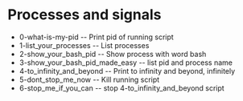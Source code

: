 # Processes and signals
- 0-what-is-my-pid -- Print pid of running script
- 1-list_your_processes -- List processes
- 2-show_your_bash_pid -- Show process with word bash
- 3-show_your_bash_pid_made_easy -- list pid and process name
- 4-to_infinity_and_beyond -- Print to infinity and beyond, infinitely
- 5-dont_stop_me_now -- Kill running script
- 6-stop_me_if_you_can -- stop 4-to_infinity_and_beyond script
